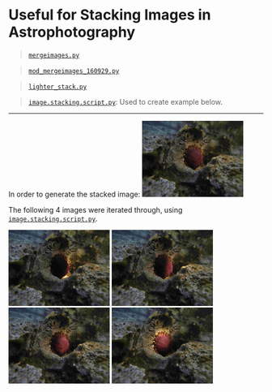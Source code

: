 # Useful for Stacking Images in Astrophotography #

> [`mergeimages.py`](./mergeimages.py)

> [`mod_mergeimages_160929.py`](./mod_mergeimages_160929.py)

> [`lighter_stack.py`](./lighter_stack.py)

> [`image.stacking.script.py`](./image.stacking.script.py): Used to create example below.

----
In order to generate the stacked image:
<img src="../figs/image_stacking/first_stacked_image.JPG" alt="drawing" width="200"/>

The following 4 images were iterated through, using [`image.stacking.script.py`](./image.stacking.script.py).

<img src="../figs/image_stacking/G0020185.JPG" alt="drawing" width="200"/>
<img src="../figs/image_stacking/G0020186.JPG" alt="drawing" width="200"/>
<img src="../figs/image_stacking/G0020187.JPG" alt="drawing" width="200"/>
<img src="../figs/image_stacking/G0020188.JPG" alt="drawing" width="200"/>